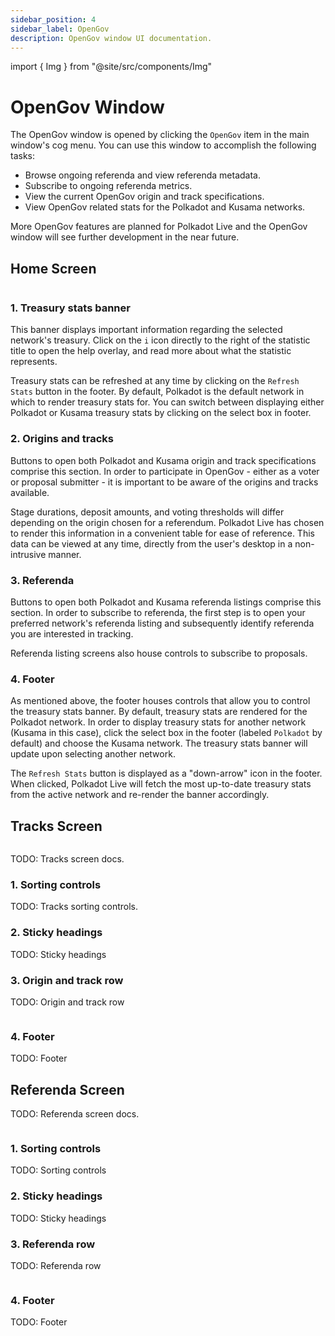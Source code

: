 ```yaml
---
sidebar_position: 4
sidebar_label: OpenGov
description: OpenGov window UI documentation.
---
```


import { Img } from "@site/src/components/Img"

# OpenGov Window

The OpenGov window is opened by clicking the `OpenGov` item in the main window's cog menu. You can use this window to accomplish the following tasks:

- Browse ongoing referenda and view referenda metadata.
- Subscribe to ongoing referenda metrics.
- View the current OpenGov origin and track specifications.
- View OpenGov related stats for the Polkadot and Kusama networks.

More OpenGov features are planned for Polkadot Live and the OpenGov window will see further development in the near future.

## Home Screen

<Img url="/img/ui/ui-opengov-home.png" maxHeight="400px" />

### 1. Treasury stats banner

This banner displays important information regarding the selected network's treasury. Click on the `i` icon directly to the right of the statistic title to open the help overlay, and read more about what the statistic represents.

Treasury stats can be refreshed at any time by clicking on the `Refresh Stats` button in the footer. By default, Polkadot is the default network in which to render treasury stats for. You can switch between displaying either Polkadot or Kusama treasury stats by clicking on the select box in footer.

### 2. Origins and tracks

Buttons to open both Polkadot and Kusama origin and track specifications comprise this section. In order to participate in OpenGov - either as a voter or proposal submitter - it is important to be aware of the origins and tracks available.

Stage durations, deposit amounts, and voting thresholds will differ depending on the origin chosen for a referendum. Polkadot Live has chosen to render this information in a convenient table for ease of reference. This data can be viewed at any time, directly from the user's desktop in a non-intrusive manner.

### 3. Referenda

Buttons to open both Polkadot and Kusama referenda listings comprise this section. In order to subscribe to referenda, the first step is to open your preferred network's referenda listing and subsequently identify referenda you are interested in tracking.

Referenda listing screens also house controls to subscribe to proposals.

### 4. Footer

As mentioned above, the footer houses controls that allow you to control the treasury stats banner. By default, treasury stats are rendered for the Polkadot network. In order to display treasury stats for another network (Kusama in this case), click the select box in the footer (labeled `Polkadot` by default) and choose the Kusama network. The treasury stats banner will update upon selecting another network.

The `Refresh Stats` button is displayed as a "down-arrow" icon in the footer. When clicked, Polkadot Live will fetch the most up-to-date treasury stats from the active network and re-render the banner accordingly.

## Tracks Screen

<Img url="/img/ui/ui-opengov-tracks-01.png" maxHeight="400px" />

TODO: Tracks screen docs.

### 1. Sorting controls

TODO: Tracks sorting controls.

### 2. Sticky headings

TODO: Sticky headings

### 3. Origin and track row

TODO: Origin and track row

<Img url="/img/ui/ui-opengov-tracks-02.png" maxHeight="126px" />

### 4. Footer

TODO: Footer

## Referenda Screen

TODO: Referenda screen docs.

<Img url="/img/ui/ui-opengov-referenda-01.png" maxHeight="400px" />

### 1. Sorting controls

TODO: Sorting controls

### 2. Sticky headings

TODO: Sticky headings

### 3. Referenda row

TODO: Referenda row

<Img url="/img/ui/ui-opengov-referenda-02.png" maxHeight="156px" />

### 4. Footer

TODO: Footer
